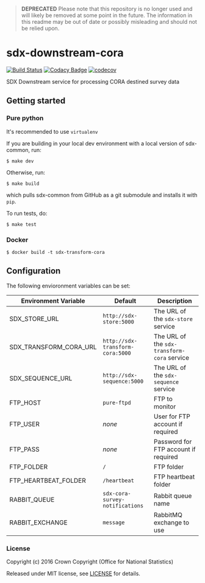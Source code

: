 > **DEPRECATED** Please note that this repository is no longer used and will likely be removed at some point in the future. The information in this readme may be out of date or possibly misleading and should not be relied upon.


# sdx-downstream-cora

[![Build Status](https://travis-ci.org/ONSdigital/sdx-downstream-cora.svg?branch=develop)](https://travis-ci.org/ONSdigital/sdx-downstream-cora) [![Codacy Badge](https://api.codacy.com/project/badge/Grade/89251a554b8141aea14cc28a28fac274)](https://www.codacy.com/app/ons-sdc/sdx-downstream-cora?utm_source=github.com&amp;utm_medium=referral&amp;utm_content=ONSdigital/sdx-downstream-cora&amp;utm_campaign=Badge_Grade) [![codecov](https://codecov.io/gh/ONSdigital/sdx-downstream-cora/branch/develop/graph/badge.svg)](https://codecov.io/gh/ONSdigital/sdx-downstream-cora)

SDX Downstream service for processing CORA destined survey data

## Getting started

### Pure python

It's recommended to use ``virtualenv``

If you are building in your local dev environment with a local version of sdx-common, run:

```shell
$ make dev
```

Otherwise, run:

```shell
$ make build
```

which pulls sdx-common from GitHub as a git submodule and installs it with `pip`.

To run tests, do:

```shell
$ make test
```

### Docker

```shell
$ docker build -t sdx-transform-cora
```

## Configuration

The following envioronment variables can be set:

| Environment Variable    | Default                               | Description
|-------------------------|---------------------------------------|----------------
| SDX_STORE_URL           | `http://sdx-store:5000`               | The URL of the `sdx-store` service
| SDX_TRANSFORM_CORA_URL  | `http://sdx-transform-cora:5000`      | The URL of the `sdx-transform-cora` service
| SDX_SEQUENCE_URL        | `http://sdx-sequence:5000`            | The URL of the `sdx-sequence` service
| FTP_HOST                | `pure-ftpd`                           | FTP to monitor
| FTP_USER                | _none_                                | User for FTP account if required
| FTP_PASS                | _none_                                | Password for FTP account if required
| FTP_FOLDER              | `/`                                   | FTP folder
| FTP_HEARTBEAT_FOLDER    | `/heartbeat`                          | FTP heartbeat folder
| RABBIT_QUEUE            | `sdx-cora-survey-notifications`       | Rabbit queue name
| RABBIT_EXCHANGE         | `message`                             | RabbitMQ exchange to use

### License

Copyright (c) 2016 Crown Copyright (Office for National Statistics)

Released under MIT license, see [LICENSE](LICENSE) for details.
